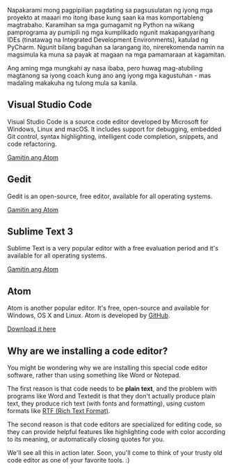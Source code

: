 Napakarami mong pagpipilian pagdating sa pagsusulatan ng iyong mga proyekto at maaari mo itong ibase kung saan ka mas komportableng magtrabaho. Karamihan sa mga gumagamit ng Python na wikang pamprograma ay pumipili ng mga kumplikado ngunit makapangyarihang IDEs (tinatawag na Integrated Development Environments), katulad ng PyCharm. Ngunit bilang baguhan sa larangang ito, nirerekomenda namin na magsimula ka muna sa payak at magaan na mga pamamaraan at kagamitan.

Ang aming mga mungkahi ay nasa ibaba, pero huwag mag-atubiling magtanong sa iyong coach kung ano ang iyong mga kagustuhan - mas madaling makakuha ng tulong mula sa kanila.

## Visual Studio Code

Visual Studio Code is a source code editor developed by Microsoft for Windows, Linux and macOS. It includes support for debugging, embedded Git control, syntax highlighting, intelligent code completion, snippets, and code refactoring.

[Gamitin ang Atom](https://code.visualstudio.com/download)

## Gedit

Gedit is an open-source, free editor, available for all operating systems.

[Gamitin ang Atom](https://wiki.gnome.org/Apps/Gedit#Download)

## Sublime Text 3

Sublime Text is a very popular editor with a free evaluation period and it's available for all operating systems.

[Gamitin ang Atom](https://www.sublimetext.com/3)

## Atom

Atom is another popular editor. It's free, open-source and available for Windows, OS X and Linux. Atom is developed by [GitHub](https://github.com/).

[Download it here](https://atom.io/)

## Why are we installing a code editor?

You might be wondering why we are installing this special code editor software, rather than using something like Word or Notepad.

The first reason is that code needs to be **plain text**, and the problem with programs like Word and Textedit is that they don't actually produce plain text, they produce rich text (with fonts and formatting), using custom formats like [RTF (Rich Text Format)](https://en.wikipedia.org/wiki/Rich_Text_Format).

The second reason is that code editors are specialized for editing code, so they can provide helpful features like highlighting code with color according to its meaning, or automatically closing quotes for you.

We'll see all this in action later. Soon, you'll come to think of your trusty old code editor as one of your favorite tools. :)